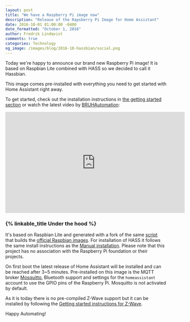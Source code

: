 ```yaml
---
layout: post
title: "We have a Raspberry Pi image now"
description: "Release of the Rapsberry Pi Image for Home Assistant"
date: 2016-10-01 01:00:00 -0400
date_formatted: "October 1, 2016"
author: Fredrik Lindqvist
comments: true
categories: Technology
og_image: /images/blog/2016-10-hassbian/social.png
---
```


Today we're happy to announce our brand new Raspberry Pi image! It is based on Raspbian Lite combined with HASS so we decided to call it Hassbian.

This image comes pre-installed with everything you need to get started with Home Assistant right away.

To get started, check out the installation instructions in [the getting started section][gs-image] or watch the latest video by [BRUHAutomation]:

<div class='videoWrapper'>
<iframe width="560" height="315" src="https://www.youtube.com/embed/iIz6XqDwHEk" frameborder="0" allowfullscreen></iframe>
</div>

### {% linkable_title Under the hood %}

It's based on Raspbian Lite and generated with a fork of the same [script](https://github.com/home-assistant/pi-gen) that builds the [official Raspbian images](https://raspberrypi.org/downloads/raspbian/). For installation of HASS it follows the same install instructions as the [Manual installation](/getting-started/installation-raspberry-pi/). Please note that this project has no association with the Raspberry Pi foundation or their projects.

On first boot the latest release of Home Assistant will be installed and can be reached after 3~5 minutes. Pre-installed on this image is the MQTT broker [Mosquitto](https://mosquitto.org/), Bluetooth support and settings for the `homeassistant` account to use the GPIO pins of the Raspberry Pi. Mosquitto is not activated by default.

As it is today there is no pre-compiled Z-Wave support but it can be installed by following the [Getting started instructions for Z-Wave](/getting-started/z-wave/).

Happy Automating!

[gs-image]: /getting-started/installation-raspberry-pi-image/
[BRUHAutomation]: https://www.youtube.com/channel/UCLecVrux63S6aYiErxdiy4w
